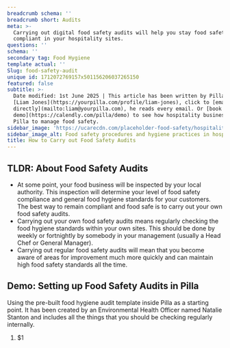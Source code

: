```yaml
---
breadcrumb schema: ''
breadcrumb short: Audits
meta: >-
  Carrying out digital food safety audits will help you stay food safety
  compliant in your hospitality sites.
questions: ''
schema: ''
secondary tag: Food Hygiene
template actual: ''
Slug: food-safety-audit
unique id: 1712072769157x501156206037265150
featured: false
subtitle: >-
  Date modified: 1st June 2025 | This article has been written by Pilla Founder,
  [Liam Jones](https://yourpilla.com/profile/liam-jones), click to [email Liam
  directly](mailto:liam@yourpilla.com), he reads every email. Or [book a
  demo](https://calendly.com/pilla/demo) to see how hospitality businesses use
  Pilla to manage food safety.
sidebar_image: 'https://ucarecdn.com/placeholder-food-safety/hospitality-food-safety.jpg'
sidebar_image_alt: Food safety procedures and hygiene practices in hospitality
title: How to Carry out Food Safety Audits
---
```

## TLDR: About Food Safety Audits

 - At some point, your food business will be inspected by your local authority. This inspection will determine your level of food safety compliance and general food hygiene standards for your customers. The best way to remain compliant and food safe is to carry out your own food safety audits.
- Carrying out your own food safety audits means regularly checking the food hygiene standards within your own sites. This should be done by weekly or fortnightly by somebody in your management (usually a Head Chef or General Manager).
- Carrying out regular food safety audits will mean that you become aware of areas for improvement much more quickly and can maintain high food safety standards all the time.

 ## Demo: Setting up Food Safety Audits in Pilla

 Using the pre-built food hygiene audit template inside Pilla as a starting point. It has been created by an Environmental Health Officer named Natalie Stanton and includes all the things that you should be checking regularly internally.&nbsp;

 1. $1
